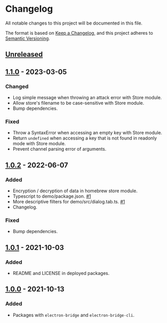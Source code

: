 # Changelog
All notable changes to this project will be documented in this file.

The format is based on [Keep a Changelog](https://keepachangelog.com/en/1.0.0/),
and this project adheres to [Semantic Versioning](https://semver.org/spec/v2.0.0.html).

## [Unreleased]

## [1.1.0] - 2023-03-05
### Changed
- Log simple message when throwing an attack error with Store module.
- Allow store's filename to be case-sensitive with Store module.
- Bump dependencies.

### Fixed
- Throw a SyntaxError when accessing an empty key with Store module.
- Return `undefined` when accessing a key that is not found in readonly mode with Store module.
- Prevent channel parsing error of arguments.

## [1.0.2] - 2022-06-07
### Added
- Encryption / decryption of data in homebrew store module.
- Typescript to demo/package.json. [#1](https://github.com/poirierlouis/electron-bridge/pull/1)
- More descriptive filters for demo/src/dialog.tab.ts. [#1](https://github.com/poirierlouis/electron-bridge/pull/1)
- Changelog.

### Fixed
- Bump dependencies.

## [1.0.1] - 2021-10-03
### Added
- README and LICENSE in deployed packages.

## [1.0.0] - 2021-10-13
### Added
- Packages with `electron-bridge` and `electron-bridge-cli`.

[Unreleased]: https://github.com/poirierlouis/electron-bridge/compare/v1.1.0...HEAD
[1.1.0]: https://github.com/poirierlouis/electron-bridge/compare/v1.0.2...v1.1.0
[1.0.2]: https://github.com/poirierlouis/electron-bridge/compare/v1.0.1...v1.0.2
[1.0.1]: https://github.com/poirierlouis/electron-bridge/compare/v1.0.0...v1.0.1
[1.0.0]: https://github.com/poirierlouis/electron-bridge/releases/tag/v1.0.0
